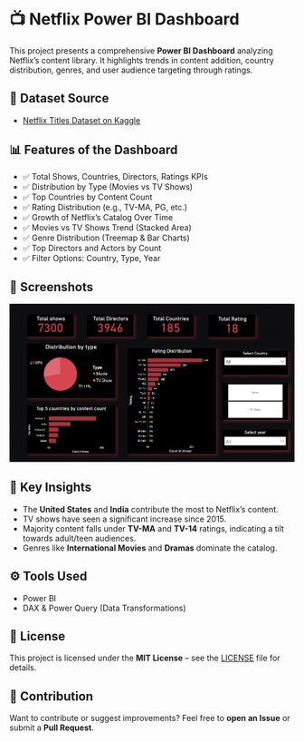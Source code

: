 # 📺 Netflix Power BI Dashboard

This project presents a comprehensive **Power BI Dashboard** analyzing Netflix’s content library. It highlights trends in content addition, country distribution, genres, and user audience targeting through ratings.

## 🔎 Dataset Source
- [Netflix Titles Dataset on Kaggle](https://www.kaggle.com/datasets/rufydaabdelhadi/netflix?select=netflix_titles.csv)

## 📊 Features of the Dashboard
- ✅ Total Shows, Countries, Directors, Ratings KPIs
- ✅ Distribution by Type (Movies vs TV Shows)
- ✅ Top Countries by Content Count
- ✅ Rating Distribution (e.g., TV-MA, PG, etc.)
- ✅ Growth of Netflix’s Catalog Over Time
- ✅ Movies vs TV Shows Trend (Stacked Area)
- ✅ Genre Distribution (Treemap & Bar Charts)
- ✅ Top Directors and Actors by Count
- ✅ Filter Options: Country, Type, Year

## 🎨 Screenshots
![Dashboard Overview](Images/Screenshot%202025-06-16%20104318.png)

## 🚀 Key Insights
- The **United States** and **India** contribute the most to Netflix’s content.
- TV shows have seen a significant increase since 2015.
- Majority content falls under **TV-MA** and **TV-14** ratings, indicating a tilt towards adult/teen audiences.
- Genres like **International Movies** and **Dramas** dominate the catalog.

## ⚙️ Tools Used
- Power BI
- DAX & Power Query (Data Transformations)

## 📄 License
This project is licensed under the **MIT License** – see the [LICENSE](LICENSE) file for details.

## 🙌 Contribution
Want to contribute or suggest improvements? Feel free to **open an Issue** or submit a **Pull Request**.


